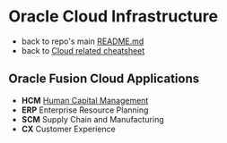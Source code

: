 # Oracle Cloud Infrastructure

* back to repo's main [README.md](../../README.md)
* back to [Cloud related cheatsheet](./cloud.md)

## Oracle Fusion Cloud Applications

* **HCM** [Human Capital Management](../oracle/hcm.md)
* **ERP** Enterprise Resource Planning
* **SCM** Supply Chain and Manufacturing
* **CX** Customer Experience
